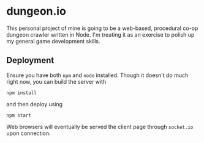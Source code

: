 # dungeon.io
This personal project of mine is going to be a web-based, procedural co-op dungeon crawler written in Node. I'm treating it as an exercise to polish up my general game development skills.

## Deployment
Ensure you have both `npm` and `node` installed.
Though it doesn't do much right now, you can build the server with
```
npm install
```
and then deploy using
```
npm start
```
Web browsers will eventually be served the client page through `socket.io` upon connection.
